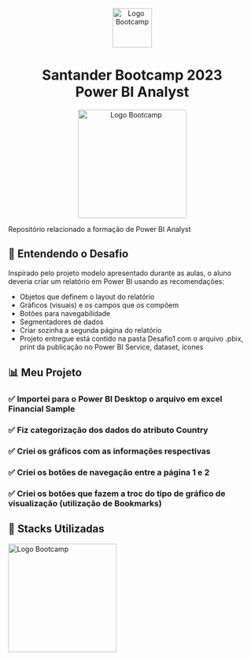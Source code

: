 <div align="center">
<img src="https://hermes.digitalinnovation.one/assets/diome/logo-full.svg" alt="Logo Bootcamp" width="80">
<h1>Santander Bootcamp 2023 <br> Power BI Analyst</h1>
<img src="https://hermes.dio.me/tracks/b9b2973e-b2be-4bf0-b6b2-57a6c8354a95.png" alt="Logo Bootcamp" width="220">
</div>

Repositório relacionado a formação de Power BI Analyst

## :rocket: Entendendo o Desafio
Inspirado pelo projeto modelo apresentado durante as aulas, o aluno deveria criar um relatório em Power BI usando as recomendações:
- Objetos que definem o layout do relatório
- Gráficos (visuais) e os campos que os compõem
- Botões para navegabilidade
- Segmentadores de dados
- Criar sozinha a segunda página do relatório
- Projeto entregue está contido na pasta Desafio1 com o arquivo .pbix, print da publicação no Power BI Service, dataset, ícones

## :bar_chart: Meu Projeto 

### :white_check_mark: Importei para o Power BI Desktop o arquivo em excel Financial Sample
### :white_check_mark: Fiz categorização dos dados do atributo Country
### :white_check_mark: Criei os gráficos com as informações respectivas
### :white_check_mark: Criei os botões de navegação entre a página 1 e 2
### :white_check_mark: Criei os botões que fazem a troc do tipo de gráfico de visualização (utilização de Bookmarks)




## :battery: Stacks Utilizadas
<div align="left">
<img src="https://www.decivision.com/wp-content/uploads/2021/01/logo-power-bi-desktop-1.jpg" alt="Logo Bootcamp" width="220">
</div>




